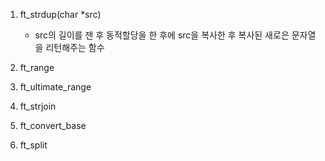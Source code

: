 1. ft_strdup(char *src)
    - src의 길이를 잰 후 동적할당을 한 후에 src을 복사한 후 복사된 새로은 문자열을 리턴해주는 함수
    
3. ft_range

3. ft_ultimate_range

4. ft_strjoin

5. ft_convert_base

6. ft_split
